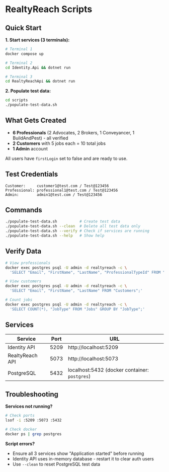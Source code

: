 # RealtyReach Scripts

## Quick Start

**1. Start services (3 terminals):**
```bash
# Terminal 1
docker compose up

# Terminal 2
cd Identity.Api && dotnet run

# Terminal 3
cd RealtyReachApi && dotnet run
```

**2. Populate test data:**
```bash
cd scripts
./populate-test-data.sh
```

## What Gets Created

- **6 Professionals** (2 Advocates, 2 Brokers, 1 Conveyancer, 1 BuildAndPest) - all verified
- **2 Customers** with 5 jobs each = 10 total jobs
- **1 Admin** account

All users have `firstLogin` set to false and are ready to use.

## Test Credentials

```
Customer:     customer1@test.com / Test@123456
Professional: professional1@test.com / Test@123456
Admin:        admin1@test.com / Test@123456
```

## Commands

```bash
./populate-test-data.sh          # Create test data
./populate-test-data.sh --clean  # Delete all test data only
./populate-test-data.sh --verify # Check if services are running
./populate-test-data.sh --help   # Show help
```

## Verify Data

```bash
# View professionals
docker exec postgres psql -U admin -d realtyreach -c \
  'SELECT "Email", "FirstName", "LastName", "ProfessionalTypeId" FROM "Professionals";'

# View customers
docker exec postgres psql -U admin -d realtyreach -c \
  'SELECT "Email", "FirstName", "LastName" FROM "Customers";'

# Count jobs
docker exec postgres psql -U admin -d realtyreach -c \
  'SELECT COUNT(*), "JobType" FROM "Jobs" GROUP BY "JobType";'
```

## Services

| Service | Port | URL |
|---------|------|-----|
| Identity API | 5209 | http://localhost:5209 |
| RealtyReach API | 5073 | http://localhost:5073 |
| PostgreSQL | 5432 | localhost:5432 (docker container: `postgres`) |

## Troubleshooting

**Services not running?**
```bash
# Check ports
lsof -i :5209 :5073 :5432

# Check docker
docker ps | grep postgres
```

**Script errors?**
- Ensure all 3 services show "Application started" before running
- Identity API uses in-memory database - restart it to clear auth users
- Use `--clean` to reset PostgreSQL test data